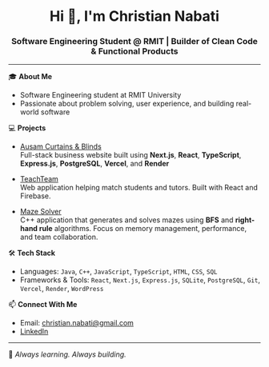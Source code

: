 <h1 align="center">Hi 👋, I'm Christian Nabati</h1>
<h3 align="center">Software Engineering Student @ RMIT | Builder of Clean Code & Functional Products</h3>

---

🎓 **About Me**
- Software Engineering student at RMIT University  
- Passionate about problem solving, user experience, and building real-world software  

💻 **Projects**
- [Ausam Curtains & Blinds](https://www.ausamcurtains.com.au/)  
  Full-stack business website built using **Next.js**, **React**, **TypeScript**, **Express.js**, **PostgreSQL**, **Vercel**, and **Render**

- [TeachTeam](https://github.com/Chris-Nab/TeachTeam)  
  Web application helping match students and tutors. Built with React and Firebase.  

- [Maze Solver](https://github.com/rmit-computing-technologies/assignment-3-mazes-team54-cosc2804-sep24-drop-table-teams)  
  C++ application that generates and solves mazes using **BFS** and **right-hand rule** algorithms. Focus on memory management, performance, and team collaboration.

🛠 **Tech Stack**
- Languages: `Java`, `C++`, `JavaScript`, `TypeScript`, `HTML`, `CSS`, `SQL`
- Frameworks & Tools: `React`, `Next.js`, `Express.js`, `SQLite`, `PostgreSQL`, `Git`, `Vercel`, `Render`, `WordPress`

📫 **Connect With Me**
- Email: christian.nabati@gmail.com  
- [LinkedIn](https://www.linkedin.com/in/christian-nabati/)  

---

🧠 _Always learning. Always building._
